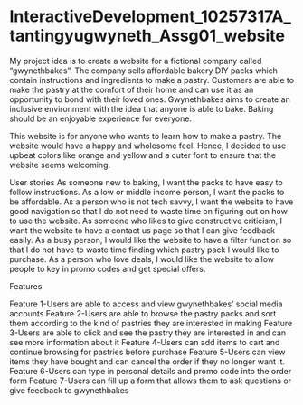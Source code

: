 # InteractiveDevelopment_10257317A_tantingyugwyneth_Assg01_website

My project idea is to create a website for a fictional company called “gwynethbakes”. The company sells affordable bakery DIY packs which contain instructions and ingredients to make a pastry. Customers are able to make the pastry at the comfort of their home and can use it as an opportunity to bond with their loved ones. Gwynethbakes aims to create an inclusive environment with the idea that anyone is able to bake. Baking should be an enjoyable experience for everyone.

This website is for anyone who wants to learn how to make a pastry. The website would have a happy and wholesome feel. Hence, I decided to use upbeat colors like orange and yellow and a cuter font to ensure that the website seems welcoming.

User stories 
As someone new to baking, I want the packs to have easy to follow instructions.
As a low or middle income person, I want the packs to be affordable.
As a person who is not tech savvy, I want the website to have good navigation so that I do not need to waste time on figuring out on how to use the website.
As someone who likes to give constructive criticism, I want the website to have a contact us page so that I can give feedback easily.
As a busy person, I would like the website to have a filter function so that I do not have to waste time finding which pastry pack I would like to purchase.
As a person who love deals, I would like the website to allow people to key in promo codes and get special offers.

Features

Feature 1-Users are able to access and view gwynethbakes’ social media accounts
Feature 2-Users are able to browse the pastry packs and sort them according to the kind of pastries they are interested in making 
Feature 3-Users are able to click and see the pastry they are interested in and can see more information about it 
Feature 4-Users can add items to cart and continue browsing for pastries before purchase 
Feature 5-Users can view items they have bought and can cancel the order if they no longer want it. 
Feature 6-Users can type in personal details and promo code into the order form
Feature 7-Users can fill up a form that allows them to ask questions or give feedback to gwynethbakes
